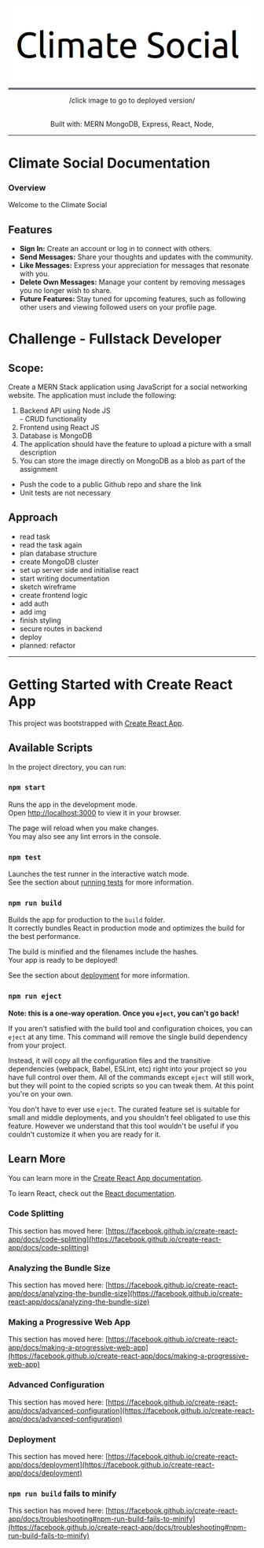 <section align="center">
  <a href="https://climate-social.onrender.com/">
    <img src="./readme.png" alt="Logo" >
  </a>
  <br>
/click image to go to deployed version/
  <br>
    <br>
 <p>Built with: MERN  MongoDB, Express, React, Node, 
    </p>

</section>

---

# Climate Social Documentation

### Overview

Welcome to the Climate Social

## Features

- **Sign In:** Create an account or log in to connect with others.
- **Send Messages:** Share your thoughts and updates with the community.
- **Like Messages:** Express your appreciation for messages that resonate with you.
- **Delete Own Messages:** Manage your content by removing messages you no longer wish to share.
- **Future Features:** Stay tuned for upcoming features, such as following other users and viewing followed users on your profile page.

# Challenge - Fullstack Developer

## Scope:

Create a MERN Stack application using JavaScript for a social networking website.
The application must include the following:

<ol>
<li> Backend API using Node JS</li>
   - CRUD functionality 
<li>Frontend using React JS </li>
<li> Database is MongoDB </li>
<li>The application should have the feature to upload a picture with a
small description </li>
<li>You can store the image directly on MongoDB as a blob as part of the
assignment</li>
</ol>

- Push the code to a public Github repo and share the link
- Unit tests are not necessary

## Approach

- read task
- read the task again
- plan database structure
- create MongoDB cluster
- set up server side and initialise react
- start writing documentation
- sketch wireframe
- create frontend logic
- add auth
- add img
- finish styling
- secure routes in backend
- deploy
- planned: refactor

---

# Getting Started with Create React App

This project was bootstrapped with [Create React App](https://github.com/facebook/create-react-app).

## Available Scripts

In the project directory, you can run:

### `npm start`

Runs the app in the development mode.\
Open [http://localhost:3000](http://localhost:3000) to view it in your browser.

The page will reload when you make changes.\
You may also see any lint errors in the console.

### `npm test`

Launches the test runner in the interactive watch mode.\
See the section about [running tests](https://facebook.github.io/create-react-app/docs/running-tests) for more information.

### `npm run build`

Builds the app for production to the `build` folder.\
It correctly bundles React in production mode and optimizes the build for the best performance.

The build is minified and the filenames include the hashes.\
Your app is ready to be deployed!

See the section about [deployment](https://facebook.github.io/create-react-app/docs/deployment) for more information.

### `npm run eject`

**Note: this is a one-way operation. Once you `eject`, you can't go back!**

If you aren't satisfied with the build tool and configuration choices, you can `eject` at any time. This command will remove the single build dependency from your project.

Instead, it will copy all the configuration files and the transitive dependencies (webpack, Babel, ESLint, etc) right into your project so you have full control over them. All of the commands except `eject` will still work, but they will point to the copied scripts so you can tweak them. At this point you're on your own.

You don't have to ever use `eject`. The curated feature set is suitable for small and middle deployments, and you shouldn't feel obligated to use this feature. However we understand that this tool wouldn't be useful if you couldn't customize it when you are ready for it.

## Learn More

You can learn more in the [Create React App documentation](https://facebook.github.io/create-react-app/docs/getting-started).

To learn React, check out the [React documentation](https://reactjs.org/).

### Code Splitting

This section has moved here: [https://facebook.github.io/create-react-app/docs/code-splitting](https://facebook.github.io/create-react-app/docs/code-splitting)

### Analyzing the Bundle Size

This section has moved here: [https://facebook.github.io/create-react-app/docs/analyzing-the-bundle-size](https://facebook.github.io/create-react-app/docs/analyzing-the-bundle-size)

### Making a Progressive Web App

This section has moved here: [https://facebook.github.io/create-react-app/docs/making-a-progressive-web-app](https://facebook.github.io/create-react-app/docs/making-a-progressive-web-app)

### Advanced Configuration

This section has moved here: [https://facebook.github.io/create-react-app/docs/advanced-configuration](https://facebook.github.io/create-react-app/docs/advanced-configuration)

### Deployment

This section has moved here: [https://facebook.github.io/create-react-app/docs/deployment](https://facebook.github.io/create-react-app/docs/deployment)

### `npm run build` fails to minify

This section has moved here: [https://facebook.github.io/create-react-app/docs/troubleshooting#npm-run-build-fails-to-minify](https://facebook.github.io/create-react-app/docs/troubleshooting#npm-run-build-fails-to-minify)
